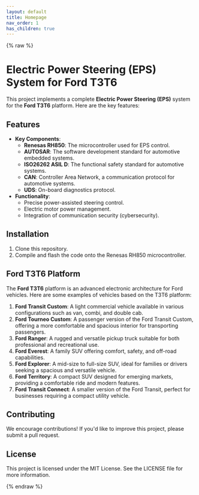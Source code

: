```yaml
---
layout: default
title: Homepage
nav_order: 1
has_children: true
---
```

{% raw %}
# Electric Power Steering (EPS) System for Ford T3T6

This project implements a complete **Electric Power Steering (EPS)** system for the **Ford T3T6** platform. Here are the key features:

## Features
- **Key Components**:
  - **Renesas RH850**: The microcontroller used for EPS control.
  - **AUTOSAR**: The software development standard for automotive embedded systems.
  - **ISO26262 ASIL D**: The functional safety standard for automotive systems.
  - **CAN**: Controller Area Network, a communication protocol for automotive systems.
  - **UDS**: On-board diagnostics protocol.
- **Functionality**:
  - Precise power-assisted steering control.
  - Electric motor power management.
  - Integration of communication security (cybersecurity).

## Installation
1. Clone this repository.
2. Compile and flash the code onto the Renesas RH850 microcontroller.

## Ford T3T6 Platform
The **Ford T3T6** platform is an advanced electronic architecture for Ford vehicles. Here are some examples of vehicles based on the T3T6 platform:

1. **Ford Transit Custom**: A light commercial vehicle available in various configurations such as van, combi, and double cab.
2. **Ford Tourneo Custom**: A passenger version of the Ford Transit Custom, offering a more comfortable and spacious interior for transporting passengers.
3. **Ford Ranger**: A rugged and versatile pickup truck suitable for both professional and recreational use.
4. **Ford Everest**: A family SUV offering comfort, safety, and off-road capabilities.
5. **Ford Explorer**: A mid-size to full-size SUV, ideal for families or drivers seeking a spacious and versatile vehicle.
6. **Ford Territory**: A compact SUV designed for emerging markets, providing a comfortable ride and modern features.
7. **Ford Transit Connect**: A smaller version of the Ford Transit, perfect for businesses requiring a compact utility vehicle.

## Contributing
We encourage contributions! If you'd like to improve this project, please submit a pull request.

## License
This project is licensed under the MIT License. See the LICENSE file for more information.

{% endraw %}